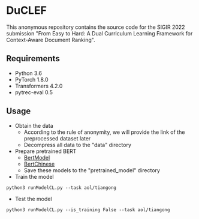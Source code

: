 # DuCLEF
This anonymous repository contains the source code for the SIGIR 2022 submission "From Easy to Hard: A Dual Curriculum Learning Framework for Context-Aware Document Ranking".

## Requirements
- Python 3.6
- PyTorch 1.8.0
- Transformers 4.2.0
- pytrec-eval 0.5  

## Usage
- Obtain the data
  - According to the rule of anonymity, we will provide the link of the preprocessed dataset later
  - Decompress all data to the "data" directory
- Prepare pretrained BERT
  - [BertModel](https://huggingface.co/bert-base-uncased)
  - [BertChinese](https://huggingface.co/bert-base-chinese)
  - Save these models to the "pretrained_model" directory 
- Train the model
```
python3 runModelCL.py --task aol/tiangong
```
- Test the model
```
python3 runModelCL.py --is_training False --task aol/tiangong
```
